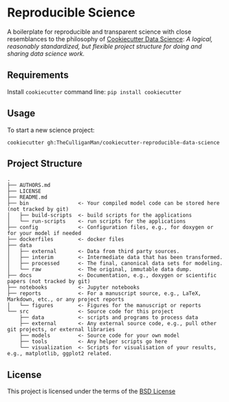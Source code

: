 Reproducible Science
====================

A boilerplate for reproducible and transparent science with close resemblances to the philosophy of [Cookiecutter Data Science](https://github.com/drivendata/cookiecutter-data-science): *A logical, reasonably standardized, but flexible project structure for doing and sharing data science work.*

Requirements
------------
Install `cookiecutter` command line: `pip install cookiecutter`    

Usage
-----
To start a new science project:

`cookiecutter gh:TheCulliganMan/cookiecutter-reproducible-data-science`

Project Structure
-----------------

```
.
├── AUTHORS.md
├── LICENSE
├── README.md
├── bin                <- Your compiled model code can be stored here (not tracked by git)
│   ├── build-scripts  <- build scripts for the applications
│   └── run-scripts    <- run scripts for the applications
├── config             <- Configuration files, e.g., for doxygen or for your model if needed
├── dockerfiles        <- docker files
├── data
│   ├── external       <- Data from third party sources.
│   ├── interim        <- Intermediate data that has been transformed.
│   ├── processed      <- The final, canonical data sets for modeling.
│   └── raw            <- The original, immutable data dump.
├── docs               <- Documentation, e.g., doxygen or scientific papers (not tracked by git)
├── notebooks          <- Jupyter notebooks
├── reports            <- For a manuscript source, e.g., LaTeX, Markdown, etc., or any project reports
│   └── figures        <- Figures for the manuscript or reports
└── src                <- Source code for this project
    ├── data           <- scripts and programs to process data
    ├── external       <- Any external source code, e.g., pull other git projects, or external libraries
    ├── models         <- Source code for your own model
    ├── tools          <- Any helper scripts go here
    └── visualization  <- Scripts for visualisation of your results, e.g., matplotlib, ggplot2 related.
```

License
-------
This project is licensed under the terms of the [BSD License](/LICENSE)
